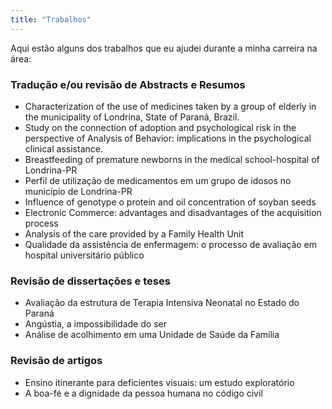 ```yaml
---
title: "Trabalhos"
---
```


Aqui estão alguns dos trabalhos que eu ajudei durante a minha carreira na área:

### Tradução e/ou revisão de Abstracts e Resumos

- Characterization of the use of medicines taken by a group of elderly in the municipality of Londrina, State of Paraná, Brazil.
- Study on the connection of adoption and psychological risk in the perspective of Analysis of Behavior: implications in the psychological clinical assistance.
- Breastfeeding of premature newborns in the medical school-hospital of Londrina-PR
- Perfil de utilização de medicamentos em um grupo de idosos no município de Londrina-PR
- Influence of genotype o protein and oil concentration of soyban seeds
- Electronic  Commerce: advantages and disadvantages of the acquisition process
- Analysis of the care provided by a Family Health Unit
- Qualidade da assistência de enfermagem: o processo de avaliação em hospital universitário público

### Revisão de dissertações e teses

- Avaliação da estrutura de Terapia Intensiva Neonatal no Estado do Paraná
- Angústia, a impossibilidade do ser
- Análise de acolhimento em uma Unidade de Saúde da Família

### Revisão de artigos

- Ensino itinerante para deficientes visuais: um estudo exploratório
- A boa-fé e a dignidade da pessoa humana no código civil



